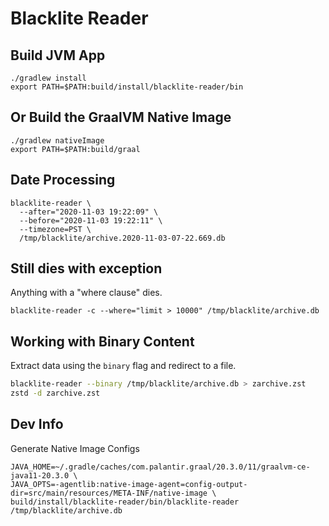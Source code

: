 # Blacklite Reader

## Build JVM App
```
./gradlew install
export PATH=$PATH:build/install/blacklite-reader/bin
```

## Or Build the GraalVM Native Image
```
./gradlew nativeImage
export PATH=$PATH:build/graal
```

## Date Processing

```
blacklite-reader \
  --after="2020-11-03 19:22:09" \
  --before="2020-11-03 19:22:11" \
  --timezone=PST \
  /tmp/blacklite/archive.2020-11-03-07-22.669.db
```

## Still dies with exception

Anything with a "where clause" dies.

```
blacklite-reader -c --where="limit > 10000" /tmp/blacklite/archive.db
```

## Working with Binary Content

Extract data using the `binary` flag and redirect to a file.

```bash
blacklite-reader --binary /tmp/blacklite/archive.db > zarchive.zst
zstd -d zarchive.zst 
```

## Dev Info

Generate Native Image Configs
```
JAVA_HOME=~/.gradle/caches/com.palantir.graal/20.3.0/11/graalvm-ce-java11-20.3.0 \
JAVA_OPTS=-agentlib:native-image-agent=config-output-dir=src/main/resources/META-INF/native-image \
build/install/blacklite-reader/bin/blacklite-reader /tmp/blacklite/archive.db
```
